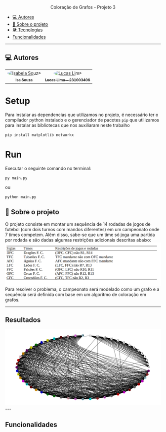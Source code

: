 <p align="center">Coloração de Grafos - Projeto 3</p>

<ul>
    <li><a href="#-autores">💻 Autores</a>
    <li><a href="#-sobre-o-projeto">💬 Sobre o projeto</a></li>
    <li><a href="#-tecnologias">🛠 Tecnologias</a></li>
    <li><a href="#-funcionalidades"> Funcionalidades</a></li>
</ul>

---


<h2>💻 Autores</h2>

<table>
  <tr>
    <td align="center"><a href="https://github.com/isasisnando" target="_blank"><img style="border-radius: 50%;" src="https://github.com/isasisnando.png" width="100px;" alt="Isabela Souza"/><br /><sub><b>Isa Souza</b></sub></a><br /></td>
    <td align="center"><a href="https://github.com/lucasdbr05" target="_blank"><img style="border-radius: 50%;" src="https://github.com/lucasdbr05.png" width="100px;" alt="Lucas Lima"/><br /><sub><b>Lucas Lima - 231003406</b></sub></a><br /></td>
</table>

# Setup
Para instalar as dependencias que utilizamos no projeto, é necessário ter o compilador python instalado e o gerenciador de pacotes `pip` que utilizamos para instalar as bibliotecas que nos auxiliaram neste trabalho
```sheel
pip install matplotlib networkx
```
# Run
Executar o seguinte comando no terminal:
```sheel
py main.py
```
ou 
```sheel
python main.py
```


<h2>💬 Sobre o projeto</h2>

<p>
    O projeto consiste em montar um sequência de 14 rodadas de jogos de futebol (com dois turnos com mandos diferentes) em um campeonato onde 7 times competem. Além disso, sabe-se que um time só joga uma partida por rodada e são dadas algumas restrições adicionais descritas abaixo:
    <img  alt="graph" src= "./readme_utils/restricoes.png">
    Para resolver o problema, o campeonato será modelado como um grafo e a sequência será definida com base em um algoritmo de coloração em grafos.
</p>

---

## Resultados

<img  alt="graph" src= "./readme_utils/grafo_com_coloração.png">
---
<h2> Funcionalidades</h2>

<p></p>



